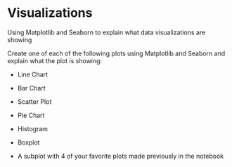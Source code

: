 # Visualizations
Using Matplotlib and Seaborn to explain what data visualizations are showing

Create one of each of the following plots using Matplotlib and Seaborn and explain what the plot is showing:

 * Line Chart

 * Bar Chart

 * Scatter Plot

 * Pie Chart

 * Histogram

 * Boxplot

 * A subplot with 4 of your favorite plots made previously in the notebook
